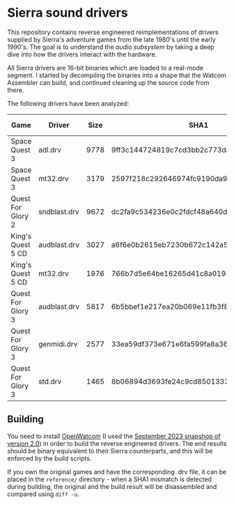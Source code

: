 # Sierra sound drivers

This repository contains reverse engineered reimplementations of drivers supplied by Sierra's adventure games from the late 1980's until the early 1990's. The goal is to understand the _audio subsystem_ by taking a deep dive into how the drivers interact with the hardware.

All Sierra drivers are 16-bit binaries which are loaded to a real-mode segment. I started by decompiling the binaries into a shape that the Watcom Assembler can build, and continued cleaning up the source code from there.

The following drivers have been analyzed:

|Game             |Driver      |Size|SHA1                                    |SCI version|
|-----------------|------------|----|----------------------------------------|-----------|
|Space Quest 3    |adl.drv     |9778|9ff3c144724819c7cd3bb2c773daab7332cc4beb|0.000.685  |
|Space Quest 3    |mt32.drv    |3179|2597f218c292646974fc9190da9770342191b5e5|0.000.685  |
|Quest For Glory 2|sndblast.drv|9672|dc2fa9c534236e0c2fdcf48a640d73cfbc8e5cfc|1.000.072  |
|King's Quest 5 CD|audblast.drv|3027|a6f6e0b2615eb7230b672c142a5e977c206a4072|x.yyy.zzz  |
|King's Quest 5 CD|mt32.drv    |1976|766b7d5e64be16265d41c8a0193453ac4676af56|x.yyy.zzz  |
|Quest For Glory 3|audblast.drv|5817|6b5bbef1e217ea20b069e11fb3f8720fe6d9bc8f|1.001.050  |
|Quest For Glory 3|genmidi.drv |2577|33ea59df373e671e6fa599fa8a3612effc97507b|1.001.050  |
|Quest For Glory 3|std.drv     |1465|8b06894d3693fe24c9cd8501333669ede76862eb|1.001.050  |

## Building

You need to install [OpenWatcom](https://github.com/open-watcom/open-watcom-v2) (I used the [September 2023 snapshop of version 2.0](https://github.com/open-watcom/open-watcom-v2/releases/tag/2023-09-01-Build)) in order to build the reverse engineered drivers. The end results should be binary equivalent to their Sierra counterparts, and this will be enforced by the build scripts.

If you own the original games and have the corresponding .drv file, it can be placed in the `reference/` directory - when a SHA1 mismatch is detected during building, the original and the build result will be disassembled and compared using `diff -u`.

